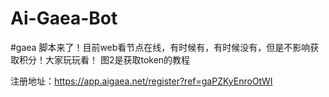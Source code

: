 # Ai-Gaea-Bot

#gaea 脚本来了！目前web看节点在线，有时候有，有时候没有，但是不影响获取积分！大家玩玩看！
图2是获取token的教程

注册地址：https://app.aigaea.net/register?ref=gaPZKyEnroOtWI
